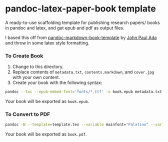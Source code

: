 # pandoc-latex-paper-book template
A ready-to-use scaffolding template for publishing research papers/ books in pandoc and latex, and get epub and pdf as output files.

I based this off from [pandoc-markdown-book-template](https://github.com/johnpaulada/pandoc-markdown-book-template) by [John Paul Ada](https://github.com/johnpaulada) and throw in some latex style formatting.

### To Create Book
1. Change to this directory.
2. Replace contents of `metadata.txt`, `contents.markdown`, and `cover.jpg` with your own content.
3. Create your book with the following syntax:
```bash
pandoc --toc --epub-embed-font='fonts/*.ttf' -o book.epub metadata.txt contents.markdown
```
Your book will be exported as `book.epub`.

### To Convert to PDF

```bash
pandoc -N --template=template.tex --variable mainfont="Palatino" --variable sansfont="Helvetica" --variable monofont="Menlo" --variable fontsize=12pt --variable version=2.0 contents.markdown --pdf-engine=xelatex --toc -o book.pdf
```

Your book will be exported as `book.pdf`.
